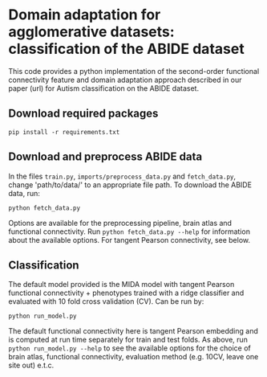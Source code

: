 # Domain adaptation for agglomerative datasets: classification of the ABIDE dataset

This code provides a python implementation of the second-order functional connectivity feature and domain adaptation approach described in our paper (url) for Autism classification on the ABIDE dataset.

## Download required packages
```
pip install -r requirements.txt
```
## Download and preprocess ABIDE data
In the files ``train.py``, ``imports/preprocess_data.py`` and ``fetch_data.py``, change 'path/to/data/' to an appropriate file path.
To download the ABIDE data, run:
```
python fetch_data.py
```
Options are available for the preprocessing pipeline, brain atlas and functional connectivity. Run `python fetch_data.py --help` for information about the available options. For tangent Pearson connectivity, see below.

## Classification
The default model provided is the MIDA model with tangent Pearson functional connectivity + phenotypes trained with a ridge classifier and evaluated with 10 fold cross validation (CV). Can be run by:
```
python run_model.py
```
The default functional connectivity here is tangent Pearson embedding and is computed at run time separately for train and test folds. As above, run `python run_model.py --help` to see the available options for the choice of brain atlas, functional connectivity, evaluation method (e.g. 10CV, leave one site out) e.t.c.
